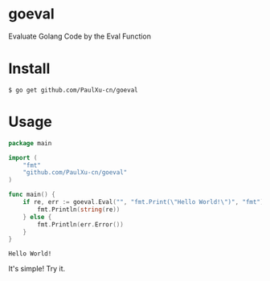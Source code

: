 # goeval

Evaluate Golang Code by the Eval Function

# Install

```shell script
$ go get github.com/PaulXu-cn/goeval
```

# Usage

```go
package main

import (
    "fmt"
    "github.com/PaulXu-cn/goeval"
)

func main() {
    if re, err := goeval.Eval("", "fmt.Print(\"Hello World!\")", "fmt"); nil == err {
        fmt.Println(string(re))
    } else {
        fmt.Println(err.Error())
    }
}
```

```
Hello World!
```

It's simple! Try it.